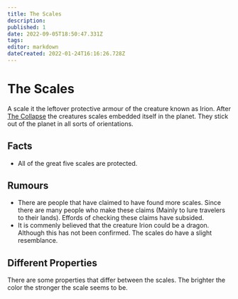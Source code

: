 ```yaml
---
title: The Scales
description: 
published: 1
date: 2022-09-05T18:50:47.331Z
tags: 
editor: markdown
dateCreated: 2022-01-24T16:16:26.728Z
---
```


# The Scales

A scale it the leftover protective armour of the creature known as Irion. After [The Collapse](/the-collapse) the creatures scales embedded itself in the planet. They stick out of the planet in all sorts of orientations.

## Facts
- All of the great five scales are protected.

## Rumours
- There are people that have claimed to have found more scales. Since there are many people who make these claims (Mainly to lure travelers to their lands). Effords of checking these claims have subsided.
- It is commenly believed that the creature Irion could be a dragon. Although this has not been confirmed. The scales do have a slight resemblance.


## Different Properties
There are some properties that differ between the scales. The brighter the color the stronger the scale seems to be.